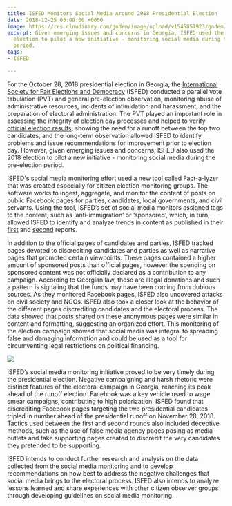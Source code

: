 ```yaml
---
title: ISFED Monitors Social Media Around 2018 Presidential Election
date: 2018-12-25 05:00:00 +0000
image: https://res.cloudinary.com/gndem/image/upload/v1545857923/gndem/NUMBER%20OF%20PAGES%20DISCREDITING%20PRESIDENTIAL%20CANDIDATES.png
excerpt: Given emerging issues and concerns in Georgia, ISFED used the 2018 presidential
  election to pilot a new initiative - monitoring social media during the pre-election
  period.
tags:
- ISFED

---
```

For the October 28, 2018 presidential election in Georgia, the [International Society for Fair Elections and Democracy](http://www.isfed.ge/main/home/eng/) (ISFED) conducted a parallel vote tabulation (PVT) and general pre-election observation, monitoring abuse of administrative resources, incidents of intimidation and harassment, and the preparation of electoral administration. The PVT played an important role in assessing the integrity of election day processes and helped to verify [official election results](http://www.isfed.ge/news/1/eng/3/), showing the need for a runoff between the top two candidates, and the long-term observation allowed ISFED to identify problems and issue recommendations for improvement prior to election day. However, given emerging issues and concerns, ISFED also used the 2018 election to pilot a new initiative - monitoring social media during the pre-election period.

ISFED's social media monitoring effort used a new tool called Fact-a-lyzer that was created especially for citizen election monitoring groups. The software works to ingest, aggregate, and monitor the content of posts on public Facebook pages for parties, candidates, local governments, and civil servants. Using the tool, ISFED’s set of social media monitors assigned tags to the content, such as ‘anti-immigration’ or ‘sponsored’, which, in turn, allowed ISFED to identify and analyze trends in content as published in their [first](http://www.isfed.ge/main/1429/eng/) and [second](http://www.isfed.ge/main/1465/eng/) reports.

In addition to the official pages of candidates and parties, ISFED tracked pages devoted to discrediting candidates and parties as well as narrative pages that promoted certain viewpoints. These pages contained a higher amount of sponsored posts than official pages, however the spending on sponsored content was not officially declared as a contribution to any campaign. According to Georgian law, these are illegal donations and such a pattern is signaling that the funds may have been coming from dubious sources. As they monitored Facebook pages, ISFED also uncovered attacks on civil society and NGOs. ISFED also took a closer look at the behavior of the different pages discrediting candidates and the electoral process. The data showed that posts shared on these anonymous pages were similar in content and formatting, suggesting an organized effort. This monitoring of the election campaign showed that social media was integral to spreading false and damaging information and could be used as a tool for circumventing legal restrictions on political financing.

![](https://res.cloudinary.com/gndem/image/upload/v1545858238/gndem/OUT%20OF%20160%20DISCREITING%20PAGES%20STUDIED.png)

ISFED’s social media monitoring initiative proved to be very timely during the presidential election. Negative campaigning and harsh rhetoric were distinct features of the electoral campaign in Georgia, reaching its peak ahead of the runoff election. Facebook was a key vehicle used to wage smear campaigns, contributing to high polarization. ISFED found that discrediting Facebook pages targeting the two presidential candidates tripled in number ahead of the presidential runoff on November 28, 2018. Tactics used between the first and second rounds also included deceptive methods, such as the use of false media agency pages posing as media outlets and fake supporting pages created to discredit the very candidates they pretended to be supporting.

ISFED intends to conduct further research and analysis on the data collected from the social media monitoring and to develop recommendations on how best to address the negative challenges that social media brings to the electoral process. ISFED also intends to analyze lessons learned and share experiences with other citizen observer groups through developing guidelines on social media monitoring.